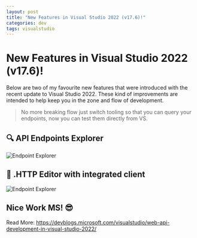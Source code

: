 ```yaml
---
layout: post
title: "New Features in Visual Studio 2022 (v17.6)!"
categories: dev
tags: visualstudio
---
```


# New Features in Visual Studio 2022 (v17.6)!

Below are two of my favourite new features that were introduced with the recent update to Visual Studio 2022. These kind of improvements are intended to help keep you in the zone and flow of development.

> No more breaking flow just switch tooling so that you can query your endpoints, now you can test them directly from VS.

## 🔍 API Endpoints Explorer

![Endpoint Explorer](https://andrewbevan.me/assets/images/2023-05-16-endpoint-explorer.png "Endpoint Explorer")

## 📝 .HTTP Editor with integrated client

![Endpoint Explorer](https://andrewbevan.me/assets/images/2023-05-16-http-editor.png ".HTTP Editor")

## Nice Work MS! 😎

Read More: https://devblogs.microsoft.com/visualstudio/web-api-development-in-visual-studio-2022/
